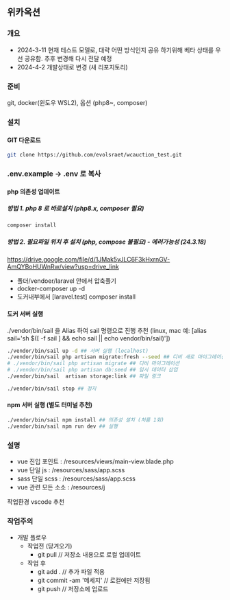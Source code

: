 ## 위카옥션

### 개요

-   2024-3-11
    현재 테스트 모델로, 대략 어떤 방식인지 공유 하기위해 베타 상태를 우선 공유함.
    추후 변경해 다시 전달 예정
-   2024-4-2
    개발상태로 변경 (새 리포지토리)

### 준비

git, docker(윈도우 WSL2), 옵션 (php8~, composer)

### 설치

#### GIT 다운로드

```bash
git clone https://github.com/evolsraet/wcauction_test.git
```

### .env.example -> .env 로 복사

#### php 의존성 업데이트

##### 방법 1. php 8 로 바로설치 (php8.x, composer 필요)

```bash
composer install
```

##### 방법 2. 필요파일 위치 후 설치 (php, compose 불필요) - 에러가능성 (24.3.18)

https://drive.google.com/file/d/1JMak5vJLC6F3kHxrnGV-AmQYBoHUWnRw/view?usp=drive_link

-   폴더/vendoer/laravel 안에서 압축풀기
-   docker-composer up -d
-   도커내부에서 [laravel.test] composer install

#### 도커 서버 실행

./vendor/bin/sail 을 Alias 하여 sail 명령으로 진행 추천
(linux, mac 예: [alias sail='sh $([ -f sail ] && echo sail || echo vendor/bin/sail)'])

```bash
./vendor/bin/sail up -d ## 서버 실행 (localhost)
./vendor/bin/sail php artisan migrate:fresh --seed ## 디비 새로 마이그레이션 및 테스트 데이터 설치 (개발중 언제든지)
# ./vendor/bin/sail php artisan migrate ## 디비 마이그레이션
# ./vendor/bin/sail php artisan db:seed ## 임시 데이터 삽입
./vendor/bin/sail  artisan storage:link ## 파일 링크
```

```bash
./vendor/bin/sail stop ## 정지
```

#### npm 서버 실행 (별도 터미널 추천)

```bash
./vendor/bin/sail npm install ## 의존성 설치 (처름 1회)
./vendor/bin/sail npm run dev ## 실행
```

### 설명

-   vue 진입 포인트 : /resources/views/main-view.blade.php
-   vue 단일 js : /resources/sass/app.scss
-   sass 단일 scss : /resources/sass/app.scss
-   vue 관련 모든 소소 : /resources/j

작업환경 vscode 추천

### 작업주의

-   개발 플로우
    -   작업전 (당겨오기)
        -   git pull // 저장소 내용으로 로컬 업데이트
    -   작업 후
        -   git add . // 추가 파일 적용
        -   git commit -am '메세지' // 로컬에만 저장됨
        -   git push // 저장소에 업로드
